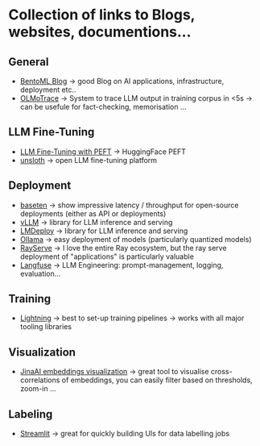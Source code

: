 # Collection of links to Blogs, websites, documentions...

## General
- [BentoML Blog](https://www.bentoml.com/blog) -> good Blog on AI applications, infrastructure, deployment etc..
- [OLMoTrace](https://huggingface.co/papers/2504.07096) -> System to trace LLM output in training corpus in <5s -> can be usefule for fact-checking, memorisation ...

## LLM Fine-Tuning
- [LLM Fine-Tuning with PEFT](https://github.com/huggingface/peft) -> HuggingFace PEFT
- [unsloth](https://unsloth.ai) -> open LLM fine-tuning platform

## Deployment
- [baseten](https://www.baseten.co) -> show impressive latency / throughput for open-source deployments (either as API or deployments)
- [vLLM](https://docs.vllm.ai/en/stable/) -> library for LLM inference and serving
- [LMDeploy](https://github.com/InternLM/lmdeploy) -> library for LLM inference and serving
- [Ollama](https://ollama.com) -> easy deployment of models (particularly quantized models)
- [RayServe](https://www.anyscale.com/product/library/ray-serve) -> I love the entire Ray ecosystem, but the ray serve deployment of "applications" is particularly valuable
- [Langfuse](https://langfuse.com) -> LLM Engineering: prompt-management, logging, evaluation...

## Training
- [Lightning](https://lightning.ai) -> best to set-up training pipelines -> works with all major tooling libraries

## Visualization
- [JinaAI embeddings visualization](https://github.com/jina-ai/correlations) -> great tool to visualise cross-correlations of embeddings, you can easily filter based on thresholds, zoom-in ...

## Labeling
- [Streamlit](https://streamlit.io) -> great for quickly building UIs for data labelling jobs
